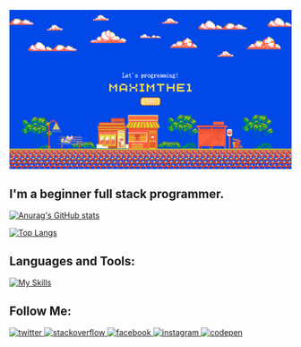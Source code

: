 [![Header](https://github.com/Maximthe1/Maximthe1/blob/main/assets/Maximthe1.png)](https://github.com/Maximthe1)

## I'm a beginner full stack programmer.

[![Anurag's GitHub stats](https://github-readme-stats.vercel.app/api?username=Maximthe1&show_icons=true&theme=dracula)](https://github.com/anuraghazra/github-readme-stats)

[![Top Langs](https://github-readme-stats.vercel.app/api/top-langs/?username=Maximthe1&layout=donut&show_icons=true&theme=dracula)](https://github.com/anuraghazra/github-readme-stats)

## Languages and Tools:
[![My Skills](https://skillicons.dev/icons?i=py,django,flask,git,docker,sqlite,css,html,bootstrap,figma,vscode,neovim,atom,bash,powershell,linux,replit,discord,bots,godot)](https://skillicons.dev)

## Follow Me:
<a href="https://twitter.com/https://twitter.com/mqximthe1" target="_blank">
<img src=https://img.shields.io/badge/twitter-%2300acee.svg?&style=for-the-badge&logo=twitter&logoColor=white alt=twitter style="margin-bottom: 5px;" />
</a>
<a href="https://stackoverflow.com/users/https://stackoverflow.com/users/23116013/maximthe1" target="_blank">
<img src=https://img.shields.io/badge/stackoverflow-%23F28032.svg?&style=for-the-badge&logo=stackoverflow&logoColor=white alt=stackoverflow style="margin-bottom: 5px;" />
</a>
<a href="https://www.facebook.com/https://www.facebook.com/profile.php?id=100094123961303" target="_blank">
<img src=https://img.shields.io/badge/facebook-%232E87FB.svg?&style=for-the-badge&logo=facebook&logoColor=white alt=facebook style="margin-bottom: 5px;" />
</a>
<a href="https://instagram.com/https://www.instagram.com/mqx1mthe1/" target="_blank">
<img src=https://img.shields.io/badge/instagram-%23000000.svg?&style=for-the-badge&logo=instagram&logoColor=white alt=instagram style="margin-bottom: 5px;" />
</a>
<a href="https://codepen.com/https://codepen.io/Maximthe1" target="_blank">
<img src=https://img.shields.io/badge/codepen-%23131417.svg?&style=for-the-badge&logo=codepen&logoColor=white alt=codepen style="margin-bottom: 5px;" />
</a>  